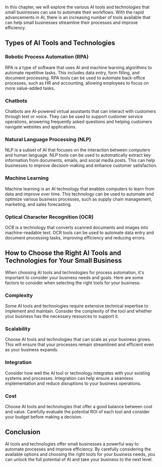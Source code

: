 

In this chapter, we will explore the various AI tools and technologies that small businesses can use to automate their workflows. With the rapid advancements in AI, there is an increasing number of tools available that can help small businesses streamline their processes and improve efficiency.

Types of AI Tools and Technologies
----------------------------------

### Robotic Process Automation (RPA)

RPA is a type of software that uses AI and machine learning algorithms to automate repetitive tasks. This includes data entry, form filling, and document processing. RPA tools can be used to automate back-office processes, such as HR and accounting, allowing employees to focus on more value-added tasks.

### Chatbots

Chatbots are AI-powered virtual assistants that can interact with customers through text or voice. They can be used to support customer service operations, answering frequently asked questions and helping customers navigate websites and applications.

### Natural Language Processing (NLP)

NLP is a subset of AI that focuses on the interaction between computers and human language. NLP tools can be used to automatically extract key information from documents, emails, and social media posts. This can help businesses to improve decision-making and enhance customer satisfaction.

### Machine Learning

Machine learning is an AI technology that enables computers to learn from data and improve over time. This technology can be used to automate and optimize various business processes, such as supply chain management, marketing, and sales forecasting.

### Optical Character Recognition (OCR)

OCR is a technology that converts scanned documents and images into machine-readable text. OCR tools can be used to automate data entry and document processing tasks, improving efficiency and reducing errors.

How to Choose the Right AI Tools and Technologies for Your Small Business
-------------------------------------------------------------------------

When choosing AI tools and technologies for process automation, it's important to consider your business needs and goals. Here are some factors to consider when selecting the right tools for your business:

### Complexity

Some AI tools and technologies require extensive technical expertise to implement and maintain. Consider the complexity of the tool and whether your business has the necessary resources to support it.

### Scalability

Choose AI tools and technologies that can scale as your business grows. This will ensure that your processes remain streamlined and efficient even as your business expands.

### Integration

Consider how well the AI tool or technology integrates with your existing systems and processes. Integration can help ensure a seamless implementation and reduce disruptions to your business operations.

### Cost

Choose AI tools and technologies that offer a good balance between cost and value. Carefully evaluate the potential ROI of each tool and consider your budget before making a decision.

Conclusion
----------

AI tools and technologies offer small businesses a powerful way to automate processes and improve efficiency. By carefully considering the available options and choosing the right tools for your business needs, you can unlock the full potential of AI and take your business to the next level.
